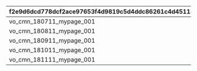|f2e9d6dcd778dcf2ace97653f4d9819c5d4ddc86261c4d45118dbc414eb5e20f|59d579fccd38172f7b24e9d6bfed684eacd18c3d5ef3f8d40a962fc94f5701c6|04b37d164e241c051149200b19387cf4487b7c08d650ffbb6d9c734d7bc7bc03|43a9c47f63b57146fddf22e86303d18833ea96ad2e8c0dd243413854e883fe90|6b03dad7869fdeb2442bd3f7bda25669690b8a011f8efdccd6ff427e496c7134|7e97c77ba2a66f42c13ee569e9e5a8323fd796734ca733c68af9fad426674cd8|
| --- | --- | --- | --- | --- | --- |
|vo_cmn_180711_mypage_001||180701||vo_cmn_180811_mypage_004||
|vo_cmn_180811_mypage_001||180801|vo_cmn_180811_mypage_007|vo_cmn_180811_mypage_004||
|vo_cmn_180911_mypage_001||180901||vo_cmn_180911_mypage_004||
|vo_cmn_181011_mypage_001||181001||vo_cmn_181011_mypage_004||
|vo_cmn_181111_mypage_001||181101||vo_cmn_181111_mypage_004||